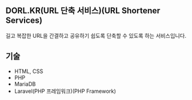 ## DORL.KR(URL 단축 서비스)(URL Shortener Services)
길고 복잡한 URL을 간결하고 공유하기 쉽도록 단축할 수 있도록 하는 서비스입니다.
## 기술
- HTML, CSS
- PHP
- MariaDB
- Laravel(PHP 프레임워크)(PHP Framework)